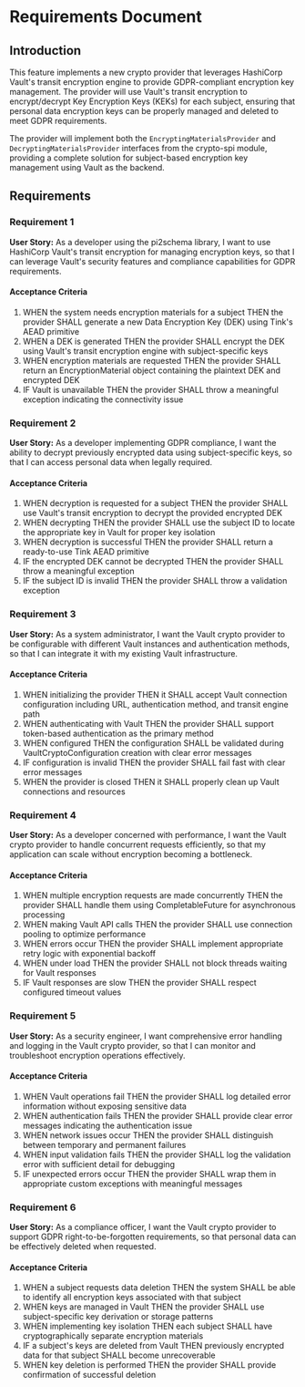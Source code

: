 # Requirements Document

## Introduction

This feature implements a new crypto provider that leverages HashiCorp Vault's transit encryption engine to provide GDPR-compliant encryption key management. The provider will use Vault's transit encryption to encrypt/decrypt Key Encryption Keys (KEKs) for each subject, ensuring that personal data encryption keys can be properly managed and deleted to meet GDPR requirements.

The provider will implement both the `EncryptingMaterialsProvider` and `DecryptingMaterialsProvider` interfaces from the crypto-spi module, providing a complete solution for subject-based encryption key management using Vault as the backend.

## Requirements

### Requirement 1

**User Story:** As a developer using the pi2schema library, I want to use HashiCorp Vault's transit encryption for managing encryption keys, so that I can leverage Vault's security features and compliance capabilities for GDPR requirements.

#### Acceptance Criteria

1. WHEN the system needs encryption materials for a subject THEN the provider SHALL generate a new Data Encryption Key (DEK) using Tink's AEAD primitive
2. WHEN a DEK is generated THEN the provider SHALL encrypt the DEK using Vault's transit encryption engine with subject-specific keys
3. WHEN encryption materials are requested THEN the provider SHALL return an EncryptionMaterial object containing the plaintext DEK and encrypted DEK
4. IF Vault is unavailable THEN the provider SHALL throw a meaningful exception indicating the connectivity issue

### Requirement 2

**User Story:** As a developer implementing GDPR compliance, I want the ability to decrypt previously encrypted data using subject-specific keys, so that I can access personal data when legally required.

#### Acceptance Criteria

1. WHEN decryption is requested for a subject THEN the provider SHALL use Vault's transit encryption to decrypt the provided encrypted DEK
2. WHEN decrypting THEN the provider SHALL use the subject ID to locate the appropriate key in Vault for proper key isolation
3. WHEN decryption is successful THEN the provider SHALL return a ready-to-use Tink AEAD primitive
4. IF the encrypted DEK cannot be decrypted THEN the provider SHALL throw a meaningful exception
5. IF the subject ID is invalid THEN the provider SHALL throw a validation exception

### Requirement 3

**User Story:** As a system administrator, I want the Vault crypto provider to be configurable with different Vault instances and authentication methods, so that I can integrate it with my existing Vault infrastructure.

#### Acceptance Criteria

1. WHEN initializing the provider THEN it SHALL accept Vault connection configuration including URL, authentication method, and transit engine path
2. WHEN authenticating with Vault THEN the provider SHALL support token-based authentication as the primary method
3. WHEN configured THEN the configuration SHALL be validated during VaultCryptoConfiguration creation with clear error messages
4. IF configuration is invalid THEN the provider SHALL fail fast with clear error messages
5. WHEN the provider is closed THEN it SHALL properly clean up Vault connections and resources

### Requirement 4

**User Story:** As a developer concerned with performance, I want the Vault crypto provider to handle concurrent requests efficiently, so that my application can scale without encryption becoming a bottleneck.

#### Acceptance Criteria

1. WHEN multiple encryption requests are made concurrently THEN the provider SHALL handle them using CompletableFuture for asynchronous processing
2. WHEN making Vault API calls THEN the provider SHALL use connection pooling to optimize performance
3. WHEN errors occur THEN the provider SHALL implement appropriate retry logic with exponential backoff
4. WHEN under load THEN the provider SHALL not block threads waiting for Vault responses
5. IF Vault responses are slow THEN the provider SHALL respect configured timeout values

### Requirement 5

**User Story:** As a security engineer, I want comprehensive error handling and logging in the Vault crypto provider, so that I can monitor and troubleshoot encryption operations effectively.

#### Acceptance Criteria

1. WHEN Vault operations fail THEN the provider SHALL log detailed error information without exposing sensitive data
2. WHEN authentication fails THEN the provider SHALL provide clear error messages indicating the authentication issue
3. WHEN network issues occur THEN the provider SHALL distinguish between temporary and permanent failures
4. WHEN input validation fails THEN the provider SHALL log the validation error with sufficient detail for debugging
5. IF unexpected errors occur THEN the provider SHALL wrap them in appropriate custom exceptions with meaningful messages

### Requirement 6

**User Story:** As a compliance officer, I want the Vault crypto provider to support GDPR right-to-be-forgotten requirements, so that personal data can be effectively deleted when requested.

#### Acceptance Criteria

1. WHEN a subject requests data deletion THEN the system SHALL be able to identify all encryption keys associated with that subject
2. WHEN keys are managed in Vault THEN the provider SHALL use subject-specific key derivation or storage patterns
3. WHEN implementing key isolation THEN each subject SHALL have cryptographically separate encryption materials
4. IF a subject's keys are deleted from Vault THEN previously encrypted data for that subject SHALL become unrecoverable
5. WHEN key deletion is performed THEN the provider SHALL provide confirmation of successful deletion